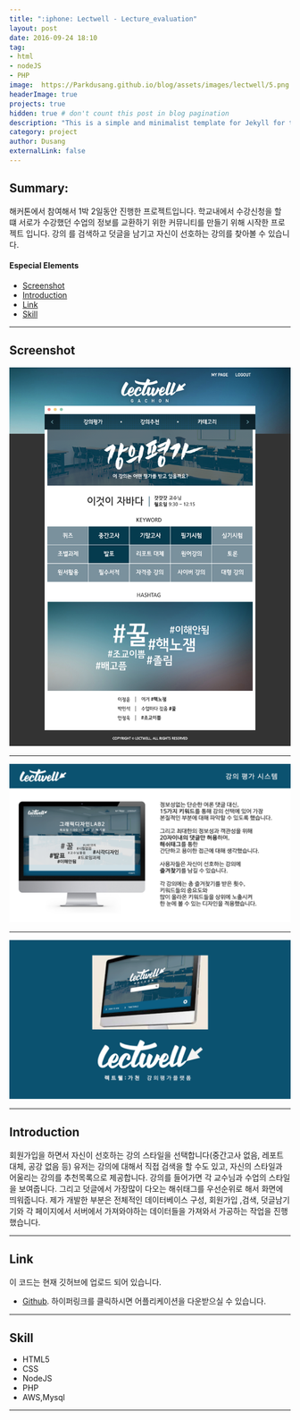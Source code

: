 ```yaml
---
title: ":iphone: Lectwell - Lecture_evaluation"
layout: post
date: 2016-09-24 18:10
tag:
- html
- nodeJS
- PHP
image:  https://Parkdusang.github.io/blog/assets/images/lectwell/5.png
headerImage: true
projects: true
hidden: true # don't count this post in blog pagination
description: "This is a simple and minimalist template for Jekyll for those who likes to eat noodles."
category: project
author: Dusang
externalLink: false
---
```

## Summary:

해커톤에서 참여해서 1박 2일동안 진행한 프로젝트입니다.
학교내에서 수강신청을 할 떄 서로가 수강했던 수업의 정보를 교환하기 위한 커뮤니티를 만들기 위해 시작한 프로젝트 입니다.
강의 를 검색하고 덧글을 남기고 자신이 선호하는 강의를 찾아볼 수 있습니다.


#### Especial Elements
- [Screenshot](#screenshot)
- [Introduction](#introduction)
- [Link](#link)
- [Skill](#skill)


---
## Screenshot

![Screenshot](https://raw.githubusercontent.com/Parkdusang/blog/gh-pages/assets/images/lectwell/1.png)  

---  

![Screenshot](https://raw.githubusercontent.com/Parkdusang/blog/gh-pages/assets/images/lectwell/9.png)  

---  

![Screenshot](https://raw.githubusercontent.com/Parkdusang/blog/gh-pages/assets/images/lectwell/13.png)  

---  

## Introduction
회원가입을 하면서 자신이 선호하는 강의 스타일을 선택합니다(중간고사 없음, 레포트 대체, 공강 없음 등)
유저는 강의에 대해서 직접 검색을 할 수도 있고, 자신의 스타일과 어울리는 강의를 추천목록으로 제공합니다.
강의를 들어가면 각 교수님과 수업의 스타일을 보여줍니다. 그리고 덧글에서 가장많이 다오는 해쉬태그를 우선순위로 해서 화면에 띄워줍니다.
제가 개발한 부분은 전체적인 데이터베이스 구성, 회원가입 ,검색, 덧글남기기와 각 페이지에서 서버에서 가져와야하는 데이터들을 가져와서 가공하는 작업을 진행했습니다.

---
## Link
이 코드는 현재 깃허브에 업로드 되어 있습니다.
- [Github](https://github.com/Parkdusang/Hackerton2016). 하이퍼링크를 클릭하시면 어플리케이션을 다운받으실 수 있습니다.

---

## Skill

- HTML5
- CSS
- NodeJS
- PHP
- AWS,Mysql




---

